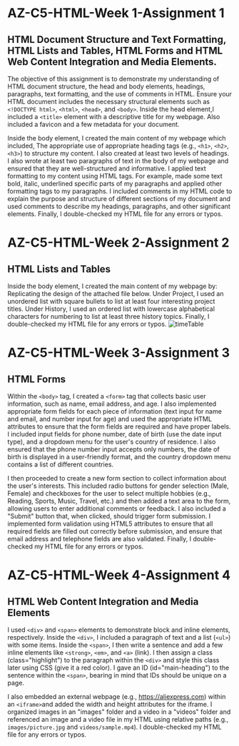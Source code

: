# AZ-C5-HTML-Week 1-Assignment 1

## HTML Document Structure and Text Formatting, HTML Lists and Tables, HTML Forms and HTML Web Content Integration and Media Elements.

The objective of this assignment is to demonstrate my understanding of HTML document structure, the head and body elements, headings, paragraphs, text formatting, and the use of comments in HTML. Ensure your HTML document includes the necessary structural elements such as `<!DOCTYPE html>`, `<html>`, `<head>`, and `<body>`.
Inside the head element,I included a `<title>` element with a descriptive title for my webpage. Also included a favicon and a few metadata for your document.

Inside the body element, I created the main content of my webpage which included,
The appropriate use of appropriate heading tags (e.g., `<h1>`, `<h2>`, `<h3>`) to structure my content. I also created at least two levels of headings.
I also wrote at least two paragraphs of text in the body of my webpage and ensured that they are well-structured and informative.
I applied text formatting to my content using HTML tags. For example, made some text bold, italic, underlined specific parts of my paragraphs and applied other formatting tags to my paragraphs.
I included comments in my HTML code to explain the purpose and structure of different sections of my document and used comments to describe my headings, paragraphs, and other significant elements.
Finally, I double-checked my HTML file for any errors or typos.

# AZ-C5-HTML-Week 2-Assignment 2

## HTML Lists and Tables

Inside the body element, I created the main content of my webpage by:
Replicating the design of the attached file below.
Under Project, I used an unordered list with square bullets to list at least four interesting project titles.
Under History, I used an ordered list with lowercase alphabetical characters for numbering to list at least three history topics.
Finally, I double-checked my HTML file for any errors or typos.
![timeTable](https://github.com/ressuman/AZ-C5-HTML/assets/125526378/f2518add-cdcf-412e-9d3f-37359f6825e1)

# AZ-C5-HTML-Week 3-Assignment 3

## HTML Forms

Within the `<body>` tag, I created a `<form>` tag that collects basic user information, such as name, email address, and age.
I also implemented appropriate form fields for each piece of information (text input for name and email, and number input for age) and used the appropriate HTML attributes to ensure that the form fields are required and have proper labels.
I included input fields for phone number, date of birth (use the date input type), and a dropdown menu for the user's country of residence.
I also ensured that the phone number input accepts only numbers, the date of birth is displayed in a user-friendly format, and the country dropdown menu contains a list of different countries.

I then proceeded to create a new form section to collect information about the user's interests.
This included radio buttons for gender selection (Male, Female) and checkboxes for the user to select multiple hobbies (e.g., Reading, Sports, Music, Travel, etc.) and then added a text area to the form, allowing users to enter additional comments or feedback.
I also included a "Submit" button that, when clicked, should trigger form submission.
I implemented form validation using HTML5 attributes to ensure that all required fields are filled out correctly before submission, and ensure that email address and telephone fields are also validated.
Finally, I double-checked my HTML file for any errors or typos.

# AZ-C5-HTML-Week 4-Assignment 4

## HTML Web Content Integration and Media Elements

I used `<div>` and `<span>` elements to demonstrate block and inline elements, respectively.
Inside the `<div>`, I included a paragraph of text and a list (`<ul>`) with some items.
Inside the `<span>`, I then write a sentence and add a few inline elements like `<strong>`, `<em>`, and `<a>` (link).
I then assign a class (class="highlight") to the paragraph within the `<div>` and style this class later using CSS (give it a red color).
I gave an ID (id="main-heading") to the sentence within the `<span>`, bearing in mind that IDs should be unique on a page.

I also embedded an external webpage (e.g., https://aliexpress.com) within an `<iframe>`and added the width and height attributes for the iframe.
I organized images in an "images" folder and a video in a "videos" folder and referenced an image and a video file in my HTML using relative paths (e.g., `images/picture.jpg` and `videos/sample.mp4`). I double-checked my HTML file for any errors or typos.
